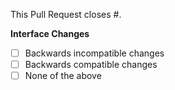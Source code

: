 This Pull Request closes #<!-- ADD RELEVANT ISSUE ID HERE -->.


**Interface Changes**

- [ ] Backwards incompatible changes <!-- APPEND THE QUERY PARAMETER &template=MAJOR.md -->
- [ ] Backwards compatible changes <!-- APPEND THE QUERY PARAMETER &template=MINOR.md -->
- [ ] None of the above <!-- APPEND THE QUERY PARAMETER &template=PATCH.md -->

